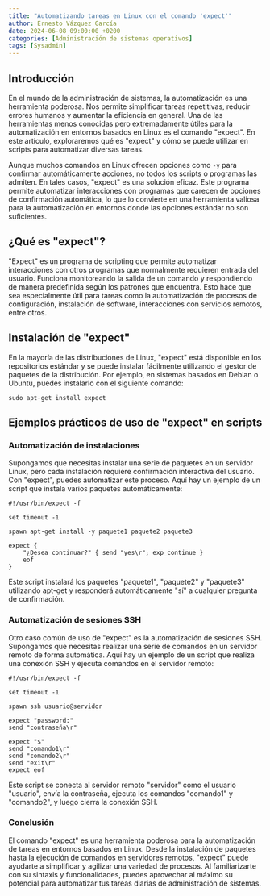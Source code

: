 ```yaml
---
title: "Automatizando tareas en Linux con el comando 'expect'"
author: Ernesto Vázquez García
date: 2024-06-08 09:00:00 +0200
categories: [Administración de sistemas operativos]
tags: [Sysadmin]
---
```


## Introducción

En el mundo de la administración de sistemas, la automatización es una herramienta poderosa. Nos permite simplificar tareas repetitivas, reducir errores humanos y aumentar la eficiencia en general. Una de las herramientas menos conocidas pero extremadamente útiles para la automatización en entornos basados en Linux es el comando "expect". En este artículo, exploraremos qué es "expect" y cómo se puede utilizar en scripts para automatizar diversas tareas.

Aunque muchos comandos en Linux ofrecen opciones como `-y` para confirmar automáticamente acciones, no todos los scripts o programas las admiten. En tales casos, "expect" es una solución eficaz. Este programa permite automatizar interacciones con programas que carecen de opciones de confirmación automática, lo que lo convierte en una herramienta valiosa para la automatización en entornos donde las opciones estándar no son suficientes.


## ¿Qué es "expect"?

"Expect" es un programa de scripting que permite automatizar interacciones con otros programas que normalmente requieren entrada del usuario. Funciona monitoreando la salida de un comando y respondiendo de manera predefinida según los patrones que encuentra. Esto hace que sea especialmente útil para tareas como la automatización de procesos de configuración, instalación de software, interacciones con servicios remotos, entre otros.

## Instalación de "expect"

En la mayoría de las distribuciones de Linux, "expect" está disponible en los repositorios estándar y se puede instalar fácilmente utilizando el gestor de paquetes de la distribución. Por ejemplo, en sistemas basados en Debian o Ubuntu, puedes instalarlo con el siguiente comando:

```
sudo apt-get install expect
```

## Ejemplos prácticos de uso de "expect" en scripts

### Automatización de instalaciones

Supongamos que necesitas instalar una serie de paquetes en un servidor Linux, pero cada instalación requiere confirmación interactiva del usuario. Con "expect", puedes automatizar este proceso. Aquí hay un ejemplo de un script que instala varios paquetes automáticamente:

```
#!/usr/bin/expect -f

set timeout -1

spawn apt-get install -y paquete1 paquete2 paquete3

expect {
    "¿Desea continuar?" { send "yes\r"; exp_continue }
    eof
}
```

Este script instalará los paquetes "paquete1", "paquete2" y "paquete3" utilizando apt-get y responderá automáticamente "sí" a cualquier pregunta de confirmación.

### Automatización de sesiones SSH

Otro caso común de uso de "expect" es la automatización de sesiones SSH. Supongamos que necesitas realizar una serie de comandos en un servidor remoto de forma automática. Aquí hay un ejemplo de un script que realiza una conexión SSH y ejecuta comandos en el servidor remoto:

```
#!/usr/bin/expect -f

set timeout -1

spawn ssh usuario@servidor

expect "password:"
send "contraseña\r"

expect "$"
send "comando1\r"
send "comando2\r"
send "exit\r"
expect eof
```

Este script se conecta al servidor remoto "servidor" como el usuario "usuario", envía la contraseña, ejecuta los comandos "comando1" y "comando2", y luego cierra la conexión SSH.

### Conclusión

El comando "expect" es una herramienta poderosa para la automatización de tareas en entornos basados en Linux. Desde la instalación de paquetes hasta la ejecución de comandos en servidores remotos, "expect" puede ayudarte a simplificar y agilizar una variedad de procesos. Al familiarizarte con su sintaxis y funcionalidades, puedes aprovechar al máximo su potencial para automatizar tus tareas diarias de administración de sistemas.





